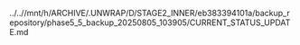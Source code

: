 ../..//mnt/h/ARCHIVE/.UNWRAP/D/STAGE2_INNER/eb383394101a/backup_repository/phase5_5_backup_20250805_103905/CURRENT_STATUS_UPDATE.md